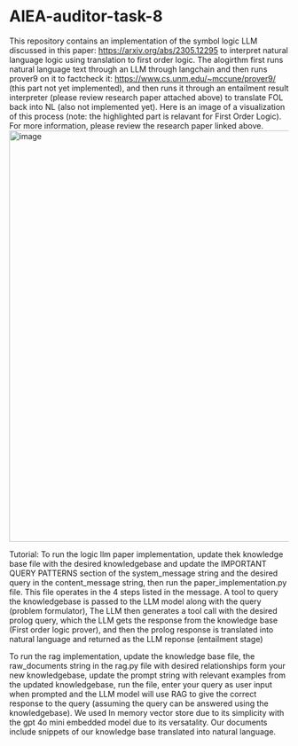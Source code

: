 ﻿# AIEA-auditor-task-8
This repository contains an implementation of the symbol logic LLM discussed in this paper: https://arxiv.org/abs/2305.12295 to interpret natural language logic using translation to first order logic. The alogirthm first runs natural language text through an LLM through langchain and then runs prover9 on it to factcheck it: https://www.cs.unm.edu/~mccune/prover9/ (this part not yet implemented), and then runs it through an entailment result interpreter (please review research paper attached above) to translate FOL back into NL (also not implemented yet). Here is an image of a visualization of this process (note: the highlighted part is relavant for First Order Logic). For more information, please review the research paper linked above. 
<img width="742" alt="image" src="https://github.com/user-attachments/assets/03611547-0164-47a7-a0a1-b4a43f2cef29" />

Tutorial:
To run the logic llm paper implementation, update thek knowledge base file with the desired knowledgebase and update the IMPORTANT QUERY PATTERNS section of the system_message string and the desired query in the content_message string, then run the paper_implementation.py file. This file operates in the 4 steps listed in the message. A tool to query the knowledgebase is passed to the LLM model along with the query (problem formulator), The LLM then generates a tool call with the desired prolog query, which the LLM gets the response from the knowledge base (First order logic prover), and then the prolog response is translated into natural language and returned as the LLM reponse (entailment stage)

To run the rag implementation, update the knowledge base file, the raw_documents string in the rag.py file with desired relationships form your new knowledgebase, update the prompt string with relevant examples from the updated knowledgebase, run the file, enter your query as user input when prompted and the LLM model will use RAG to give the correct response to the query (assuming the query can be answered using the knowledgebase). We used In memory vector store due to its simplicity with the gpt 4o mini embedded model due to its versatality. Our documents include snippets of our knowledge base translated into natural language. 
